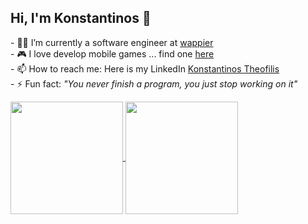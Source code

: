 ## Hi, I'm Konstantinos 👋 

<p>
- 👨‍💻 I’m currently a software engineer at <a href='https://wappier.com/'>wappier</a> <br/>
- 🎮 I love develop mobile games ... find one <a href='https://play.google.com/store/apps/details?id=com.KonstantinosTheofilis.Nohandshakesplease'>here</a> <br/>
- 📫 How to reach me: </b> Here is my LinkedIn <a href='https://www.linkedin.com/in/konstantinos-theofilis-770396144/'> Konstantinos Theofilis </a><br/>
- ⚡ Fun fact: <i>"You never finish a program, you just stop working on it"</i> <br/>
</p>

<a href="https://github.com/xBis7/github-readme-stats">
  <img height="180em" align="center" src="https://github-readme-stats.vercel.app/api?username=kostantinostheo&theme=react&show_icons=true" />
</a>
<a href="https://github.com/xBis7/github-readme-stats">
  <img height="180em" align="center" src="https://github-readme-stats.vercel.app/api/top-langs/?username=kostantinostheo&theme=react&layout=compact" />
</a>
<!--
</br>
<summary> Github Stats: </summary>
<img src='https://github-readme-stats.vercel.app/api?username=kostantinostheo&theme=calm&show_icons=true&include_all_commits=true'/>

<summary> Most used languages: </summary>
<img src='https://github-readme-stats.vercel.app/api/top-langs/?username=kostantinostheo&layout=compact&langs_count=8'/>



<!--
**kostantinostheo/kostantinostheo** is a ✨ _special_ ✨ repository because its `README.md` (this file) appears on your GitHub profile.

Here are some ideas to get you started:

- 🔭 I’m currently working on ...
- 🌱 I’m currently learning ...
- 👯 I’m looking to collaborate on ...
- 🤔 I’m looking for help with ...
- 💬 Ask me about ...
- 📫 How to reach me: ...
- 😄 Pronouns: ...
- ⚡ Fun fact: ...
-->
